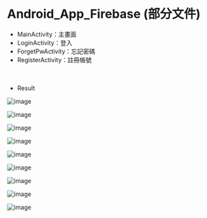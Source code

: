 # Android_App_Firebase (部分文件)

* MainActivity：主畫面
* LoginActivity：登入
* ForgetPwActivity：忘記密碼
* RegisterActivity：註冊帳號

　　　　　
* Result

![image](https://github.com/bearprojects/Android_App_Firebase/blob/8230ccdf791d6b790466189516aa24fd7faf58d6/Firebase_1.jpg)

![image](https://github.com/bearprojects/Android_App_Firebase/blob/8230ccdf791d6b790466189516aa24fd7faf58d6/Firebase_2.jpg)

![image](https://github.com/bearprojects/Android_App_Firebase/blob/8230ccdf791d6b790466189516aa24fd7faf58d6/Firebase_3.jpg)

![image](https://github.com/bearprojects/Android_App_Firebase/blob/8230ccdf791d6b790466189516aa24fd7faf58d6/Firebase_4.jpg)

![image](https://github.com/bearprojects/Android_App_Firebase/blob/8230ccdf791d6b790466189516aa24fd7faf58d6/Firebase_5.jpg)

![image](https://github.com/bearprojects/Android_App_Firebase/blob/8230ccdf791d6b790466189516aa24fd7faf58d6/Firebase_6.jpg)

![image](https://github.com/bearprojects/Android_App_Firebase/blob/8230ccdf791d6b790466189516aa24fd7faf58d6/Firebase_7.jpg)

![image](https://github.com/bearprojects/Android_App_Firebase/blob/8230ccdf791d6b790466189516aa24fd7faf58d6/Firebase_8.jpg)

![image](https://github.com/bearprojects/Android_App_Firebase/blob/8230ccdf791d6b790466189516aa24fd7faf58d6/Firebase_9.jpg)

